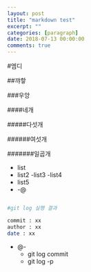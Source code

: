 ```yaml
---
layout: post
title: "markdown test"
excerpt: ""
categories: [paragraph]
date: 2018-07-13 00:00:00
comments: true
---
```


#엠디

##꺄핳

###우앙

####네개

#####다섯개

######여섯개

#######일곱개

-	list
-	list2 -list3 -list4
-	list5
-	-@

```bash

#git log 실행 결과

commit : xx
author : xx
date : xx

```

-	@-
	-	git log commit
	-	git log -p

